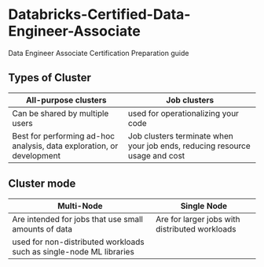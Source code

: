 # Databricks-Certified-Data-Engineer-Associate
Data Engineer Associate Certification Preparation guide

## Types of Cluster

 All-purpose clusters | Job clusters
 ------------- | -------------
 Can be shared by multiple users | used for operationalizing your code
 Best for performing ad-hoc analysis, data exploration, or development | Job clusters terminate when your job ends, reducing resource usage and cost

 ## Cluster mode 

 Multi-Node | Single Node
 -------- | -------
 Are intended for jobs that use small amounts of data | Are for larger jobs with distributed workloads
 used for non-distributed workloads such as single-node ML libraries | 
